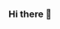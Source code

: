### Hi there 👋

<!--
**Qamar2315/Qamar2315** is a ✨ _special_ ✨ repository because its `README.md` (this file) appears on your GitHub profile.

Here are some ideas to get you started:

- 🔭 I’m currently working on django website
- 🌱 I’m currently learning python framework kivy
- 👯 I’m looking to collaborate on java projects
- 🤔 I’m looking for help with django
- 💬 Ask me about anything
-->
